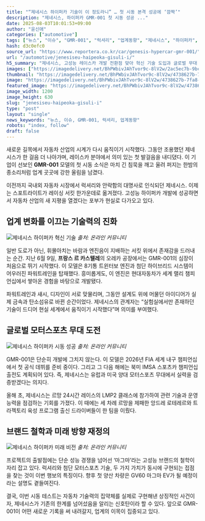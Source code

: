 ```yaml
---
title: "“제네시스 하이퍼카 기술이 이 정도라니” … 첫 시동 본격 성공에 ‘깜짝’"
description: "제네시스, 하이퍼카 GMR-001 첫 시동 성공 ..."
date: 2025-08-03T10:01:53+09:00
author: "윤신애"
categories: ["automotive"]
tags: ["뉴스", "이슈", "GMR-001", "럭셔리", "업계동향", "제네시스", "하이퍼카", "모터스포츠혁신지평", "프리미엄기술진화"]
hash: d3c0efc0
source_url: "https://www.reportera.co.kr/car/genesis-hypercar-gmr-001/"
url: "/automotive/jenesiseu-haipeoka-gisuli-i/"
h5_summary: "제네시스, 고성능 레이스카 개발 전환점 맞아 혁신 기술 도입과 글로벌 무대 진출 예고"
images: ["https://imagedelivery.net/BhPWbivJAhTvor9c-8lV2w/2ac5ec7b-9bc0-4d72-b802-8c4598119100/public", "https://imagedelivery.net/BhPWbivJAhTvor9c-8lV2w/4738627b-7fa8-48a6-845a-970e17d37100/public", "https://imagedelivery.net/BhPWbivJAhTvor9c-8lV2w/cf48a84d-bba7-4c93-7721-fd888f51ba00/public", "https://imagedelivery.net/BhPWbivJAhTvor9c-8lV2w/4a14c1ba-167d-4966-0878-6abd97edec00/public"]
thumbnail: "https://imagedelivery.net/BhPWbivJAhTvor9c-8lV2w/4738627b-7fa8-48a6-845a-970e17d37100/public"
image: "https://imagedelivery.net/BhPWbivJAhTvor9c-8lV2w/4738627b-7fa8-48a6-845a-970e17d37100/public"
featured_image: "https://imagedelivery.net/BhPWbivJAhTvor9c-8lV2w/4738627b-7fa8-48a6-845a-970e17d37100/public"
image_width: 1200
image_height: 630
slug: "jenesiseu-haipeoka-gisuli-i"
type: "post"
layout: "single"
news_keywords: "뉴스, 이슈, GMR-001, 럭셔리, 업계동향"
robots: "index, follow"
draft: false
---
```


새로운 길목에서 자동차 산업의 시계가 다시 움직이기 시작했다. 그동안 조용했던 제네시스가 한 걸음 더 나아가며, 레이스카 분야에서 의미 있는 첫 발걸음을 내디뎠다. 이 기업이 선보인 **GMR-001** 모델의 첫 시동 소식은 마치 긴 침묵을 깨고 울려 퍼지는 한밤의 종소리처럼 업계 곳곳에 강한 울림을 남겼다.

이전까지 국내외 자동차 시장에서 럭셔리와 안락함의 대명사로 인식되던 제네시스. 이제는 스포트라이트가 레이싱 서킷 한가운데로 옮겨졌다. 고성능 하이퍼카 개발에 성공하면서 자동차 산업의 새 지평을 열겠다는 포부가 현실로 다가오고 있다.

## 업계 변화를 이끄는 기술력의 진화

![제네시스 하이퍼카 혁신 기술](https://imagedelivery.net/BhPWbivJAhTvor9c-8lV2w/4a14c1ba-167d-4966-0878-6abd97edec00/public)
*출처: 온라인 커뮤니티*


일반 도로가 아닌, 휘몰아치는 바람과 엔진음이 지배하는 서킷 위에서 존재감을 드러내는 순간. 지난 6월 9일, **프랑스 르 카스텔레**의 오레카 공장에서는 GMR-001의 심장이 처음으로 뛰기 시작했다. 이 모델은 8기통 트윈터보 엔진과 첨단 하이브리드 시스템이 어우러진 파워트레인을 탑재했다. 흥미롭게도, 이 엔진은 현대자동차가 세계 랠리 챔피언십에서 쌓아온 경험을 바탕으로 개발됐다.

파워트레인과 섀시, 디자인이 서로 맞물리며, 그동안 설계도 위에 머물던 아이디어가 실제 금속과 탄소섬유로 바뀐 순간이었다. 제네시스의 관계자는 “실험실에서만 존재하던 기술이 드디어 현실 세계에서 움직이기 시작했다”며 의미를 부여했다.

## 글로벌 모터스포츠 무대 도전

![제네시스 하이퍼카 시동 성공](https://imagedelivery.net/BhPWbivJAhTvor9c-8lV2w/cf48a84d-bba7-4c93-7721-fd888f51ba00/public)
*출처: 온라인 커뮤니티*


GMR-001은 단순히 개발에 그치지 않는다. 이 모델은 2026년 FIA 세계 내구 챔피언십에서 첫 공식 데뷔를 준비 중이다. 그리고 그 다음 해에는 북미 IMSA 스포츠카 챔피언십 출전도 계획되어 있다. 즉, 제네시스는 유럽과 미국 양대 모터스포츠 무대에서 실력을 검증받겠다는 의지다.

올해 초, 제네시스는 르망 24시간 레이스의 LMP2 클래스에 참가하여 관련 기술과 운영 능력을 점검하는 기회를 가졌다. 이 때에는 세 차례 르망을 제패한 앙드레 로테레르와 트라젝토리 육성 프로그램 출신 드라이버들이 한 팀을 이뤘다.

## 브랜드 철학과 미래 방향 재정의

![제네시스 하이퍼카 미래 비전](https://imagedelivery.net/BhPWbivJAhTvor9c-8lV2w/2ac5ec7b-9bc0-4d72-b802-8c4598119100/public)
*출처: 온라인 커뮤니티*


프로젝트의 출발점에는 단순 성능 경쟁을 넘어선 ‘마그마’라는 고성능 브랜드의 철학이 자리 잡고 있다. 럭셔리와 첨단 모터스포츠 기술, 두 가지 가치가 동시에 구현되는 접점을 찾는 것이 이번 행보의 특징이다. 향후 첫 양산 차량은 GV60 마그마 EV가 될 예정이라는 설명도 곁들여진다.

결국, 이번 시동 테스트는 자동차 기술력의 집약체를 실제로 구현해낸 상징적인 사건이자, 제네시스가 기존의 한계를 넘어섰음을 알리는 신호탄이라 할 수 있다. 앞으로 GMR-001이 어떤 새로운 기록을 써 내려갈지, 업계의 이목이 집중되고 있다.
